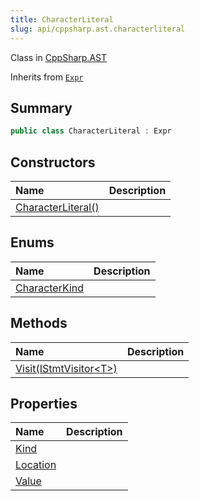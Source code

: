 ```yaml
---
title: CharacterLiteral
slug: api/cppsharp.ast.characterliteral
---
```

Class in [CppSharp.AST](/api/cppsharp/ast)

Inherits from [`Expr`](/api/cppsharp/ast/expr)

## Summary



```csharp
public class CharacterLiteral : Expr
```

## Constructors

|Name|Description|
|:---|:---|
|[CharacterLiteral\(\)](/api/cppsharp/ast/characterliteral//ctor)||

## Enums

|Name|Description|
|:---|:---|
|[CharacterKind](/api/cppsharp/ast/characterliteral/characterkind)||

## Methods

|Name|Description|
|:---|:---|
|[Visit\(IStmtVisitor\<T\>\)](/api/cppsharp/ast/characterliteral/visit)||

## Properties

|Name|Description|
|:---|:---|
|[Kind](/api/cppsharp/ast/characterliteral/kind)||
|[Location](/api/cppsharp/ast/characterliteral/location)||
|[Value](/api/cppsharp/ast/characterliteral/value)||

